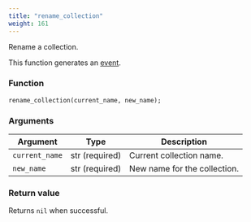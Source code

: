 ```yaml
---
title: "rename_collection"
weight: 161
---
```


Rename a collection.

This function generates an [event](../../overview/events).

### Function
`rename_collection(current_name, new_name);`

### Arguments
Argument | Type | Description
-------- | ---- | -----------
`current_name` | str (required) | Current collection name.
`new_name` | str (required) | New name for the collection.

### Return value
Returns `nil` when successful.
